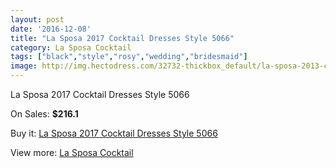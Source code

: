 ```yaml
---
layout: post
date: '2016-12-08'
title: "La Sposa 2017 Cocktail Dresses Style 5066"
category: La Sposa Cocktail
tags: ["black","style","rosy","wedding","bridesmaid"]
image: http://img.hectodress.com/32732-thickbox_default/la-sposa-2013-cocktail-dresses-style-5066.jpg
---
```

La Sposa 2017 Cocktail Dresses Style 5066

On Sales: **$216.1**
<a href="https://www.hectodress.com/la-sposa-cocktail/14993-la-sposa-2013-cocktail-dresses-style-5066.html"><amp-img layout="responsive" width="600" height="600" src="//img.hectodress.com/32732-thickbox_default/la-sposa-2013-cocktail-dresses-style-5066.jpg" alt="La Sposa 2017 Cocktail Dresses Style 5066 0" /></a>

Buy it: [La Sposa 2017 Cocktail Dresses Style 5066](https://www.hectodress.com/la-sposa-cocktail/14993-la-sposa-2013-cocktail-dresses-style-5066.html "La Sposa 2017 Cocktail Dresses Style 5066")

View more: [La Sposa Cocktail](https://www.hectodress.com/269-la-sposa-cocktail "La Sposa Cocktail")